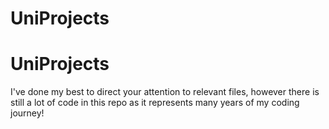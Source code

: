 # UniProjects
# UniProjects
I've done my best to direct your attention to relevant files, however there is still a lot of code in this repo as it represents many years of my coding journey!